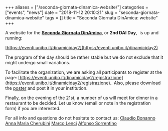 +++
aliases = ["/seconda-giornata-dinamica-website/"]
categories = ["events", "news"]
date = "2018-11-12 20:10:21"
slug = "seconda-giornata-dinamica-website"
tags = []
title = "Seconda Giornata DinAmica: website"
+++

A website for the [**Seconda Giornata
DinAmica**](https://www.dinamici.org/?p=987), or **2nd DAI Day**,  is up
and running:

[https://eventi.unibo.it/dinamiciday2](https://eventi.unibo.it/dinamiciday2)

The program of the day should be rather stable but we do not exclude
that it might undergo small variations.

To facilitate the organization, we are asking all participants to
register at the page:
[https://eventi.unibo.it/dinamiciday2/registrazione](https://eventi.unibo.it/dinamiciday2/registrazione).  Also, please
download the
[poster](https://www.dinamici.org/wp-content/uploads/2018/11/posterDD2.pdf)
and post it in your institution.

Finally, on the evening of the 21st, a number of us will meet for dinner
in a restaurant to be decided. Let us know (email or note in the
registration form) if you are interested.

For all info and questions do not hesitate to contact us: [Claudio
Bonanno](https://www.dinamici.org/?page_id=9&id=51) [Anna Maria
Cherubini](https://www.dinamici.org/?page_id=9&id=144) [Marco
Lenci](https://www.dinamici.org/?page_id=9&id=3) [Alfonso
Sorrentino](https://www.dinamici.org/?page_id=9&id=44)
